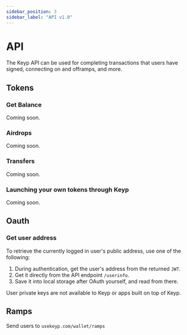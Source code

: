 ```yaml
---
sidebar_position: 3
sidebar_label: "API v1.0"
---
```


# API

The Keyp API can be used for completing transactions that users have signed, connecting on and offramps, and more.

## Tokens

### Get Balance

Coming soon.

### Airdrops

Coming soon.

### Transfers

Coming soon.

### Launching your own tokens through Keyp

Coming soon.

## Oauth

### Get user address

To retrieve the currently logged in user's public address, use one of the following:

1. During authentication, get the user's address from the returned `JWT`.
2. Get it directly from the API endpoint `/userinfo`.
3. Save it into local storage after OAuth yourself, and read from there.

User private keys are not available to Keyp or apps built on top of Keyp.

## Ramps

Send users to `usekeyp.com/wallet/ramps`
